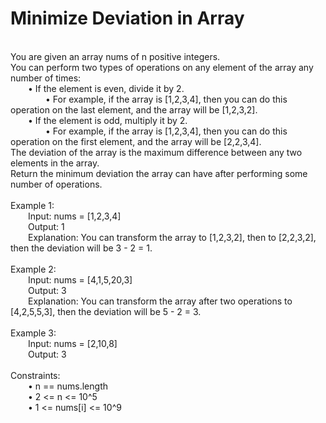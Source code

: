 <h1>Minimize Deviation in Array</h1>
<p><br>
You are given an array nums of n positive integers.<br>
You can perform two types of operations on any element of the array any number of times:<br>
&emsp;&emsp;•	If the element is even, divide it by 2.<br>
&emsp;&emsp;&emsp;&emsp;•	For example, if the array is [1,2,3,4], then you can do this operation on the last element, and the array will be [1,2,3,2].<br>
&emsp;&emsp;•	If the element is odd, multiply it by 2.<br>
&emsp;&emsp;&emsp;&emsp;•	For example, if the array is [1,2,3,4], then you can do this operation on the first element, and the array will be [2,2,3,4].<br>
The deviation of the array is the maximum difference between any two elements in the array.<br>
Return the minimum deviation the array can have after performing some number of operations.<br>
<br> 
Example 1:<br>
&emsp;&emsp;Input: nums = [1,2,3,4]<br>
&emsp;&emsp;Output: 1<br>
&emsp;&emsp;Explanation: You can transform the array to [1,2,3,2], then to [2,2,3,2], then the deviation will be 3 - 2 = 1.<br>
<br>
Example 2:<br>
&emsp;&emsp;Input: nums = [4,1,5,20,3]<br>
&emsp;&emsp;Output: 3<br>
&emsp;&emsp;Explanation: You can transform the array after two operations to [4,2,5,5,3], then the deviation will be 5 - 2 = 3.<br>
<br>
Example 3:<br>
&emsp;&emsp;Input: nums = [2,10,8]<br>
&emsp;&emsp;Output: 3<br>
<br>
Constraints:<br>
&emsp;&emsp;•	n == nums.length<br>
&emsp;&emsp;•	2 <= n <= 10^5<br>
&emsp;&emsp;•	1 <= nums[i] <= 10^9<br>
<br></p>
